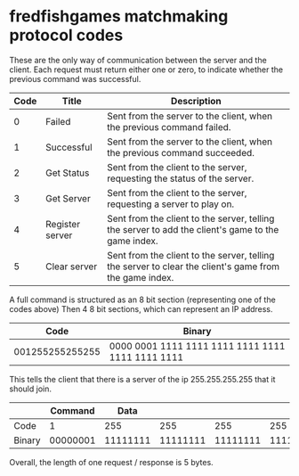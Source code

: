 # fredfishgames matchmaking protocol codes

These are the only way of communication between the server and the client. Each request must return either one or zero, to indicate whether the previous command was successful.

| Code | Title | Description |
| --- | --- | --- |
| 0 | Failed | Sent from the server to the client, when the previous command failed. |
| 1 | Successful | Sent from the server to the client, when the previous command succeeded. |
| 2 | Get Status | Sent from the client to the server, requesting the status of the server. |
| 3 | Get Server | Sent from the client to the server, requesting a server to play on. |
| 4 | Register server | Sent from the client to the server, telling the server to add the client's game to the game index. |
| 5 | Clear server | Sent from the client to the server, telling the server to clear the client's game from the game index. |

A full command is structured as an 8 bit section (representing one of the codes above) Then 4 8 bit sections, which can represent an IP address.

| Code | Binary |
| --- | --- |
| 001255255255255 | 0000 0001 1111 1111 1111 1111 1111 1111 1111 1111 |

This tells the client that there is a server of the ip 255.255.255.255 that it should join.

| | Command | Data | | | |
| --- | --- | --- | --- | --- | --- |
| Code | 1 | 255 | 255 | 255 | 255
| Binary | 00000001 | 11111111 | 11111111 | 11111111 | 11111111 |

Overall, the length of one request / response is 5 bytes.
